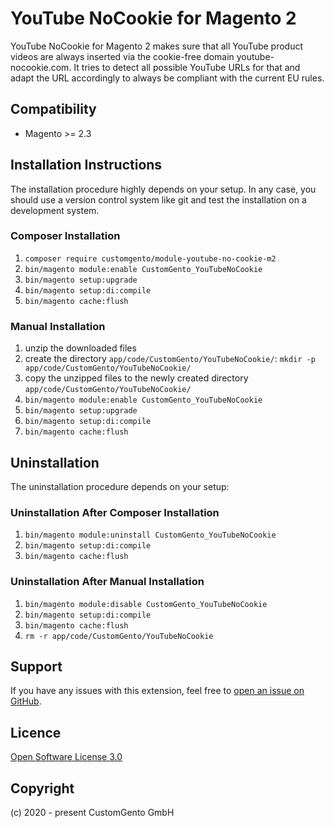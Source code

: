 # YouTube NoCookie for Magento 2
YouTube NoCookie for Magento 2 makes sure that all YouTube product videos are always inserted via the cookie-free domain youtube-nocookie.com. It tries to detect all possible YouTube URLs for that and adapt the URL accordingly to always be compliant with the current EU rules.

## Compatibility
* Magento >= 2.3

## Installation Instructions
The installation procedure highly depends on your setup. In any case, you should use a version control system like git and test the installation on a development system.

### Composer Installation
1. `composer require customgento/module-youtube-no-cookie-m2`
2. `bin/magento module:enable CustomGento_YouTubeNoCookie`
3. `bin/magento setup:upgrade`
4. `bin/magento setup:di:compile`
5. `bin/magento cache:flush`

### Manual Installation
1. unzip the downloaded files
2. create the directory `app/code/CustomGento/YouTubeNoCookie/`: `mkdir -p app/code/CustomGento/YouTubeNoCookie/`
3. copy the unzipped files to the newly created directory `app/code/CustomGento/YouTubeNoCookie/`
4. `bin/magento module:enable CustomGento_YouTubeNoCookie`
5. `bin/magento setup:upgrade`
6. `bin/magento setup:di:compile`
7. `bin/magento cache:flush`

## Uninstallation
The uninstallation procedure depends on your setup:

### Uninstallation After Composer Installation
1. `bin/magento module:uninstall CustomGento_YouTubeNoCookie`
2. `bin/magento setup:di:compile`
3. `bin/magento cache:flush`

### Uninstallation After Manual Installation
1. `bin/magento module:disable CustomGento_YouTubeNoCookie`
2. `bin/magento setup:di:compile`
3. `bin/magento cache:flush`
4. `rm -r app/code/CustomGento/YouTubeNoCookie`

## Support
If you have any issues with this extension, feel free to [open an issue on GitHub](https://github.com/customgento/module-youtube-no-cookie-m2/issues).

## Licence
[Open Software License 3.0](https://opensource.org/licenses/OSL-3.0)

## Copyright
(c) 2020 - present CustomGento GmbH
